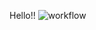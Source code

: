 Hello!!
![workflow](https://github.com/<UserName>/<RepositoryName>/actions/workflows/main.yml/badge.svg)